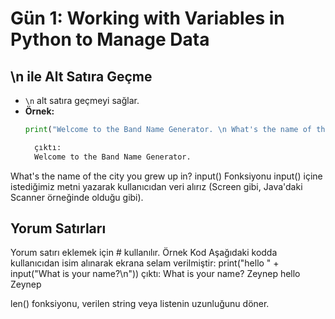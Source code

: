 # Gün 1: Working with Variables in Python to Manage Data

## \n ile Alt Satıra Geçme
- `\n` alt satıra geçmeyi sağlar.
- **Örnek:**
  ```python
  print("Welcome to the Band Name Generator. \n What's the name of the city you grew up in?")

    çıktı:
    Welcome to the Band Name Generator. 
What's the name of the city you grew up in?
input() Fonksiyonu
input() içine istediğimiz metni yazarak kullanıcıdan veri alırız (Screen gibi, Java'daki Scanner örneğinde olduğu gibi).
## Yorum Satırları
Yorum satırı eklemek için # kullanılır.
Örnek Kod
Aşağıdaki kodda kullanıcıdan isim alınarak ekrana selam verilmiştir:
print("hello " + input("What is your name?\n"))
çıktı:
What is your name?
Zeynep
hello Zeynep

len() fonksiyonu, verilen string veya listenin uzunluğunu döner.